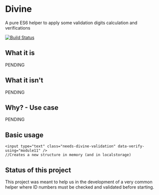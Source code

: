 Divine
=======

A pure ES6 helper to apply some validation digits calculation and verifications

[![Build Status](https://travis-ci.org/lomefin/jedis.svg?branch=master)](https://travis-ci.org/lomefin/divine)

What it is
---------------
PENDING

What it isn't
---------------
PENDING

Why? - Use case
----------------
PENDING

Basic usage
-----------

    <input type="text" class="needs-divine-validation" data-verify-using="module11" />
    //Creates a new structure in memory (and in localstorage)
    

Status of this project
----------------------

This project was meant to help us in the development of a very common helper where ID numbers must be checked and validated before starting.


